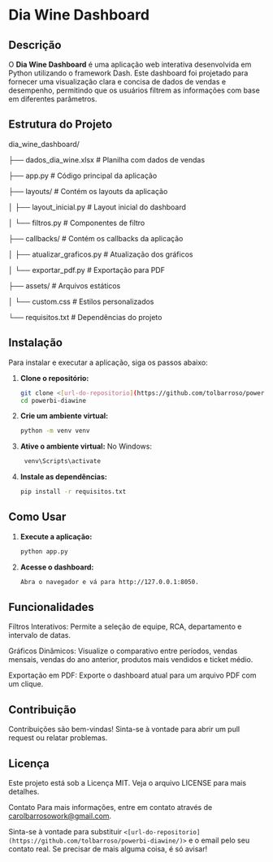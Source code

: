 # Dia Wine Dashboard

## Descrição

O **Dia Wine Dashboard** é uma aplicação web interativa desenvolvida em Python utilizando o framework Dash. Este dashboard foi projetado para fornecer uma visualização clara e concisa de dados de vendas e desempenho, permitindo que os usuários filtrem as informações com base em diferentes parâmetros.

## Estrutura do Projeto
dia_wine_dashboard/ 

├── dados_dia_wine.xlsx # Planilha com dados de vendas 

├── app.py # Código principal da aplicação 

├── layouts/ # Contém os layouts da aplicação 

│      ├── layout_inicial.py # Layout inicial do dashboard 

│      └── filtros.py # Componentes de filtro 

├── callbacks/ # Contém os callbacks da aplicação 

│      ├── atualizar_graficos.py # Atualização dos gráficos

│      └── exportar_pdf.py # Exportação para PDF 

├── assets/ # Arquivos estáticos 

│      └── custom.css # Estilos personalizados 

└── requisitos.txt # Dependências do projeto


## Instalação

Para instalar e executar a aplicação, siga os passos abaixo:

1. **Clone o repositório:**

   ```bash
   git clone <[url-do-repositorio](https://github.com/tolbarroso/powerbi-diawine/)>
   cd powerbi-diawine

2. **Crie um ambiente virtual:**
    ```bash
    python -m venv venv

3. **Ative o ambiente virtual:**
No Windows:
   ```bash
    venv\Scripts\activate

5. **Instale as dependências:**
    ```bash
    pip install -r requisitos.txt

## Como Usar
1. **Execute a aplicação:**
    ```bash
    python app.py

2. **Acesse o dashboard:**
    ```bash
    Abra o navegador e vá para http://127.0.0.1:8050.

## Funcionalidades
Filtros Interativos: Permite a seleção de equipe, RCA, departamento e intervalo de datas.
    
Gráficos Dinâmicos: Visualize o comparativo entre períodos, vendas mensais, vendas do ano anterior, produtos mais vendidos e ticket médio.
    
Exportação em PDF: Exporte o dashboard atual para um arquivo PDF com um clique.

## Contribuição
Contribuições são bem-vindas! Sinta-se à vontade para abrir um pull request ou relatar problemas.

## Licença
Este projeto está sob a Licença MIT. Veja o arquivo LICENSE para mais detalhes.

Contato
Para mais informações, entre em contato através de carolbarrosowork@gmail.com.

Sinta-se à vontade para substituir `<[url-do-repositorio](https://github.com/tolbarroso/powerbi-diawine/)>` e o email pelo seu contato real. Se precisar de mais alguma coisa, é só avisar!
